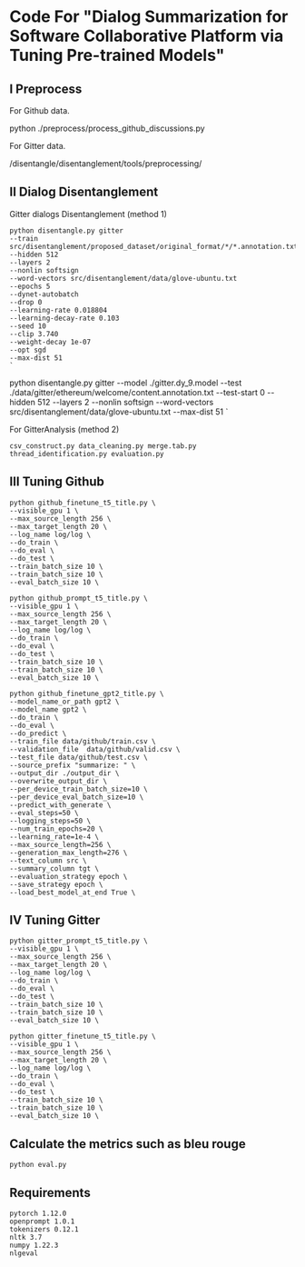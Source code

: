 # Code For "Dialog Summarization for Software Collaborative Platform via Tuning Pre-trained Models"

## Ⅰ Preprocess

For Github data.

python ./preprocess/process_github_discussions.py

For Gitter data.

/disentangle/disentanglement/tools/preprocessing/

## Ⅱ Dialog Disentanglement 
Gitter dialogs Disentanglement (method 1)

```
python disentangle.py gitter
--train src/disentanglement/proposed_dataset/original_format/*/*.annotation.txt
--hidden 512
--layers 2
--nonlin softsign
--word-vectors src/disentanglement/data/glove-ubuntu.txt
--epochs 5
--dynet-autobatch
--drop 0
--learning-rate 0.018804
--learning-decay-rate 0.103
--seed 10
--clip 3.740
--weight-decay 1e-07
--opt sgd
--max-dist 51
`

```
python disentangle.py gitter
--model ./gitter.dy_9.model
--test ./data/gitter/ethereum/welcome/content.annotation.txt
--test-start 0
--hidden 512
--layers 2
--nonlin softsign
--word-vectors src/disentanglement/data/glove-ubuntu.txt
--max-dist 51
`

For GitterAnalysis (method 2)

`csv_construct.py data_cleaning.py merge.tab.py thread_identification.py evaluation.py`

## Ⅲ Tuning Github

```
python github_finetune_t5_title.py \
--visible_gpu 1 \
--max_source_length 256 \
--max_target_length 20 \
--log_name log/log \
--do_train \
--do_eval \
--do_test \
--train_batch_size 10 \
--train_batch_size 10 \
--eval_batch_size 10 \
```

```
python github_prompt_t5_title.py \
--visible_gpu 1 \
--max_source_length 256 \
--max_target_length 20 \
--log_name log/log \
--do_train \
--do_eval \
--do_test \
--train_batch_size 10 \
--train_batch_size 10 \
--eval_batch_size 10 \
```

```
python github_finetune_gpt2_title.py \
--model_name_or_path gpt2 \
--model_name gpt2 \
--do_train \
--do_eval \
--do_predict \
--train_file data/github/train.csv \
--validation_file  data/github/valid.csv \
--test_file data/github/test.csv \
--source_prefix "summarize: " \
--output_dir ./output_dir \
--overwrite_output_dir \
--per_device_train_batch_size=10 \
--per_device_eval_batch_size=10 \
--predict_with_generate \
--eval_steps=50 \
--logging_steps=50 \
--num_train_epochs=20 \
--learning_rate=1e-4 \
--max_source_length=256 \
--generation_max_length=276 \
--text_column src \
--summary_column tgt \
--evaluation_strategy epoch \
--save_strategy epoch \
--load_best_model_at_end True \
```


## Ⅳ Tuning Gitter

```
python gitter_prompt_t5_title.py \
--visible_gpu 1 \
--max_source_length 256 \
--max_target_length 20 \
--log_name log/log \
--do_train \
--do_eval \
--do_test \
--train_batch_size 10 \
--train_batch_size 10 \
--eval_batch_size 10 \
```

```
python gitter_finetune_t5_title.py \
--visible_gpu 1 \
--max_source_length 256 \
--max_target_length 20 \
--log_name log/log \
--do_train \
--do_eval \
--do_test \
--train_batch_size 10 \
--train_batch_size 10 \
--eval_batch_size 10 \
```

## Calculate the metrics such as bleu rouge

`python eval.py`

## Requirements
```
pytorch 1.12.0
openprompt 1.0.1
tokenizers 0.12.1
nltk 3.7
numpy 1.22.3
nlgeval
```